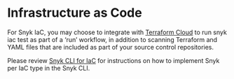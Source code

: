 # Infrastructure as Code

For Snyk IaC, you may choose to integrate with [Terraform Cloud](../../../integrations/ci-cd-integrations/integrating-snyk-with-terraform-cloud/how-to-use-the-terraform-cloud-integration-for-iac.md) to run snyk iac test as part of a ‘run’ workflow, in addition to scanning Terraform and YAML files that are included as part of your source control repositories.

Please review [Snyk CLI for IaC](../../../scan-using-snyk/scan-infrastructure/snyk-cli-for-iac/) for instructions on how to implement Snyk per IaC type in the Snyk CLI.

